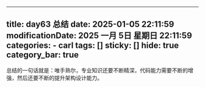 
---
title: day63 总结
date: 2025-01-05 22:11:59
modificationDate: 2025 一月 5日 星期日 22:11:59
categories: 
	- carl
tags: []
sticky: []
hide: true
category_bar: true
---


总结的一句话就是：唯手熟尔，专业知识还要不断精深，代码能力需要不断的增强，然后还要不断的提升架构设计能力。